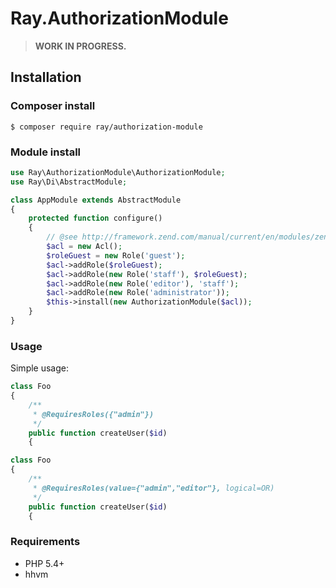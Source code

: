 # Ray.AuthorizationModule

> **WORK IN PROGRESS.**

## Installation

### Composer install

    $ composer require ray/authorization-module
 
### Module install

```php
use Ray\AuthorizationModule\AuthorizationModule;
use Ray\Di\AbstractModule;

class AppModule extends AbstractModule
{
    protected function configure()
    {
        // @see http://framework.zend.com/manual/current/en/modules/zend.permissions.acl.intro.html
        $acl = new Acl();
        $roleGuest = new Role('guest');
        $acl->addRole($roleGuest);
        $acl->addRole(new Role('staff'), $roleGuest);
        $acl->addRole(new Role('editor'), 'staff');
        $acl->addRole(new Role('administrator'));
        $this->install(new AuthorizationModule($acl));
    }
}
```
### Usage

Simple usage:

```php
class Foo
{
    /**
     * @RequiresRoles({"admin"})
     */
    public function createUser($id)
    {
```

```php
class Foo
{
    /**
     * @RequiresRoles(value={"admin","editor"}, logical=OR)
     */
    public function createUser($id)
    {
```

 
### Requirements

 * PHP 5.4+
 * hhvm
